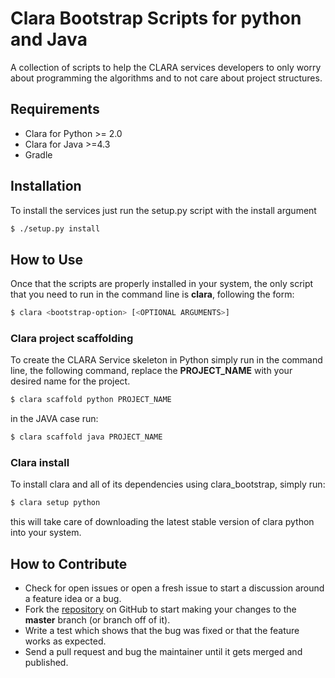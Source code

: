 # Clara Bootstrap Scripts for python and Java

A collection of scripts to help the CLARA services developers to only worry about programming the algorithms and to not
care about project structures.

## Requirements

* Clara for Python >= 2.0
* Clara for Java >=4.3
* Gradle

## Installation

To install the services just run the setup.py script with the install argument

```sh
$ ./setup.py install
```

## How to Use

Once that the scripts are properly installed in your system, the only script that you need to
run in the command line is **clara**, following the form:

```sh
$ clara <bootstrap-option> [<OPTIONAL ARGUMENTS>]
```

### Clara project scaffolding

To create the CLARA Service skeleton in Python simply run in the command line, the following command,
replace the **PROJECT_NAME** with your desired name for the project.

```sh
$ clara scaffold python PROJECT_NAME
```

in the JAVA case run:

```sh
$ clara scaffold java PROJECT_NAME
```

### Clara install

To install clara and all of its dependencies using clara_bootstrap, simply run:

```sh
$ clara setup python
```

this will take care of downloading the latest stable version of clara python into
your system.


## How to Contribute

* Check for open issues or open a fresh issue to start a discussion around a feature idea or a bug.
* Fork the [repository](https://github.com/royarzun/clara-bootstrap) on GitHub to start making your changes to the **master** branch (or branch off of it).
* Write a test which shows that the bug was fixed or that the feature works as expected.
* Send a pull request and bug the maintainer until it gets merged and published.
